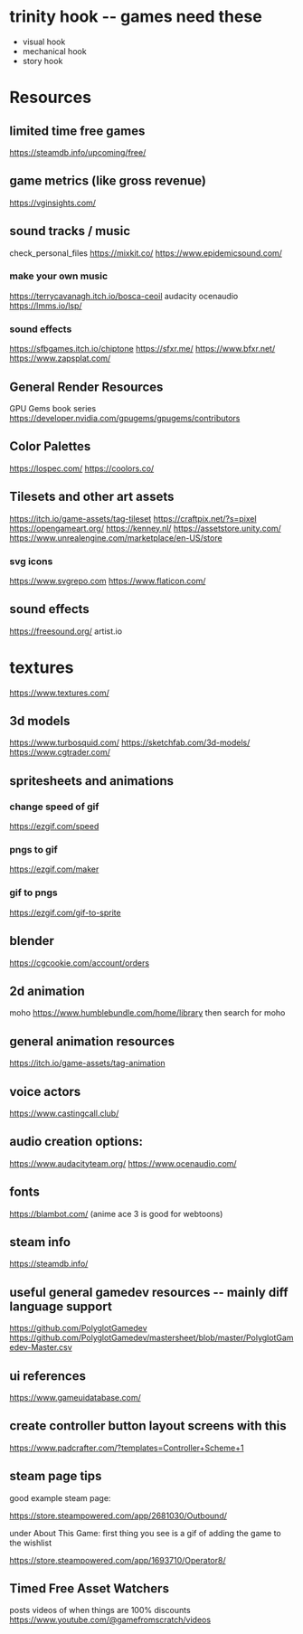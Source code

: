 # trinity hook -- games need these
- visual hook
- mechanical hook
- story hook

# Resources

## limited time free games
https://steamdb.info/upcoming/free/

## game metrics (like gross revenue)
https://vginsights.com/

## sound tracks / music
check_personal_files
https://mixkit.co/
https://www.epidemicsound.com/

### make your own music
https://terrycavanagh.itch.io/bosca-ceoil
audacity
ocenaudio
https://lmms.io/lsp/

### sound effects
https://sfbgames.itch.io/chiptone
https://sfxr.me/
https://www.bfxr.net/
https://www.zapsplat.com/

## General Render Resources
GPU Gems book series
https://developer.nvidia.com/gpugems/gpugems/contributors

## Color Palettes
https://lospec.com/
https://coolors.co/

## Tilesets and other art assets
https://itch.io/game-assets/tag-tileset
https://craftpix.net/?s=pixel
https://opengameart.org/
https://kenney.nl/
https://assetstore.unity.com/
https://www.unrealengine.com/marketplace/en-US/store

### svg icons
https://www.svgrepo.com
https://www.flaticon.com/

## sound effects
https://freesound.org/
artist.io

# textures
https://www.textures.com/

## 3d models
https://www.turbosquid.com/
https://sketchfab.com/3d-models/
https://www.cgtrader.com/

## spritesheets and animations
### change speed of gif
https://ezgif.com/speed
### pngs to gif
https://ezgif.com/maker
### gif to pngs
https://ezgif.com/gif-to-sprite

## blender
https://cgcookie.com/account/orders

## 2d animation
moho
https://www.humblebundle.com/home/library
  then search for moho

## general animation resources
https://itch.io/game-assets/tag-animation

## voice actors
https://www.castingcall.club/

## audio creation options:
https://www.audacityteam.org/
https://www.ocenaudio.com/

## fonts
https://blambot.com/
  (anime ace 3 is good for webtoons)

## steam info
https://steamdb.info/

## useful general gamedev resources -- mainly diff language support
https://github.com/PolyglotGamedev
  https://github.com/PolyglotGamedev/mastersheet/blob/master/PolyglotGamedev-Master.csv

## ui references
https://www.gameuidatabase.com/

## create controller button layout screens with this
https://www.padcrafter.com/?templates=Controller+Scheme+1

## steam page tips

good example steam page:

https://store.steampowered.com/app/2681030/Outbound/

under About This Game: first thing you see is a gif of adding the game to the wishlist

https://store.steampowered.com/app/1693710/Operator8/

## Timed Free Asset Watchers
posts videos of when things are 100% discounts
https://www.youtube.com/@gamefromscratch/videos
